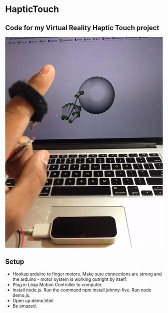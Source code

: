 # HapticTouch
Code for my Virtual Reality Haptic Touch project
--
![Alt text](leap.png?raw=true "leap")

## Setup ##

- Hookup arduino to finger motors. Make sure connections are strong and the arduino - motor system is working outright by itself.
- Plug in Leap Motion Controller to computer.
- Install node.js. Run the command npm install johnny-five. Run node demo.js.
- Open up demo.html
- Be amazed.

